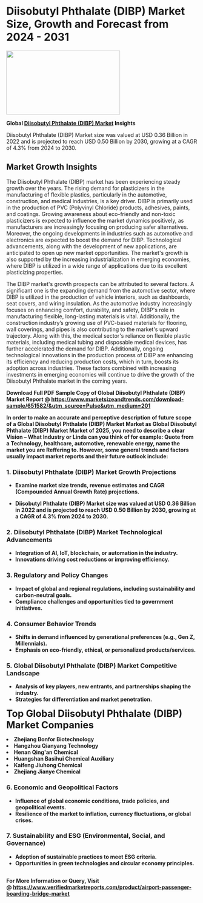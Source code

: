 <H1>Diisobutyl Phthalate (DIBP) Market Size, Growth and Forecast from 2024 - 2031</H1><img class="aligncenter size-medium wp-image-584254" src="https://thirdeyenews.in/wp-content/uploads/2024/09/Global-Market-Research-300x168.jpeg" alt="" width="300" height="168" /><p><strong>Global&nbsp;<a href="https://www.marketsizeandtrends.com/download-sample/651582/&amp;utm_source=Pulse&amp;utm_medium=201">Diisobutyl Phthalate (DIBP) Market</a> Insights</strong></p><p>Diisobutyl Phthalate (DIBP) Market size was valued at USD 0.36 Billion in 2022 and is projected to reach USD 0.50 Billion by 2030, growing at a CAGR of 4.3% from 2024 to 2030.</p><p><h2>Market Growth Insights</h2> <p>The Diisobutyl Phthalate (DIBP) market has been experiencing steady growth over the years. The rising demand for plasticizers in the manufacturing of flexible plastics, particularly in the automotive, construction, and medical industries, is a key driver. DIBP is primarily used in the production of PVC (Polyvinyl Chloride) products, adhesives, paints, and coatings. Growing awareness about eco-friendly and non-toxic plasticizers is expected to influence the market dynamics positively, as manufacturers are increasingly focusing on producing safer alternatives. Moreover, the ongoing developments in industries such as automotive and electronics are expected to boost the demand for DIBP. Technological advancements, along with the development of new applications, are anticipated to open up new market opportunities. The market's growth is also supported by the increasing industrialization in emerging economies, where DIBP is utilized in a wide range of applications due to its excellent plasticizing properties.</p> <p><strong></strong></p> <p>The DIBP market's growth prospects can be attributed to several factors. A significant one is the expanding demand from the automotive sector, where DIBP is utilized in the production of vehicle interiors, such as dashboards, seat covers, and wiring insulation. As the automotive industry increasingly focuses on enhancing comfort, durability, and safety, DIBP's role in manufacturing flexible, long-lasting materials is vital. Additionally, the construction industry’s growing use of PVC-based materials for flooring, wall coverings, and pipes is also contributing to the market's upward trajectory. Along with this, the medical sector's reliance on flexible plastic materials, including medical tubing and disposable medical devices, has further accelerated the demand for DIBP. Additionally, ongoing technological innovations in the production process of DIBP are enhancing its efficiency and reducing production costs, which in turn, boosts its adoption across industries. These factors combined with increasing investments in emerging economies will continue to drive the growth of the Diisobutyl Phthalate market in the coming years.</p> <p><strong></p><p><span class=""><strong>Download Full PDF Sample Copy of Global Diisobutyl Phthalate (DIBP) Market Report</strong> @ <a href="https://www.marketsizeandtrends.com/download-sample/651582/&amp;utm_source=Pulse&amp;utm_medium=201" target="_blank">https://www.marketsizeandtrends.com/download-sample/651582/&amp;utm_source=Pulse&amp;utm_medium=201</a></span></p><p>In order to make an accurate and perceptive description of future scope of a Global&nbsp;Diisobutyl Phthalate (DIBP) Market Market as Global&nbsp;Diisobutyl Phthalate (DIBP) Market Market of 2025, you need to describe a clear Vision &ndash; What Industry or Linda can you think of for example: Quote from a Technology, healthcare, automotive, renewable energy, name the market you are Reffering to. However, some general trends and factors usually impact market reports and their future outlook include:</p><h3>1.&nbsp;<strong>Diisobutyl Phthalate (DIBP) Market Growth Projections</strong></h3><ul><li>Examine market size trends, revenue estimates and CAGR (Compounded Annual Growth Rate) projections.</li><li><p>Diisobutyl Phthalate (DIBP) Market size was valued at USD 0.36 Billion in 2022 and is projected to reach USD 0.50 Billion by 2030, growing at a CAGR of 4.3% from 2024 to 2030.</p></li></ul><h3>2.&nbsp;<strong>Diisobutyl Phthalate (DIBP) Market Technological Advancements</strong></h3><ul><li>Integration of AI, IoT, blockchain, or automation in the industry.</li><li>Innovations driving cost reductions or improving efficiency.</li></ul><h3>3.&nbsp;<strong>Regulatory and Policy Changes</strong></h3><ul><li>Impact of global and regional regulations, including sustainability and carbon-neutral goals.</li><li>Compliance challenges and opportunities tied to government initiatives.</li></ul><h3>4.&nbsp;<strong>Consumer Behavior Trends</strong></h3><ul><li>Shifts in demand influenced by generational preferences (e.g., Gen Z, Millennials).</li><li>Emphasis on eco-friendly, ethical, or personalized products/services.</li></ul><h3>5.&nbsp;<strong>Global Diisobutyl Phthalate (DIBP) Market Competitive Landscape</strong></h3><ul><li>Analysis of key players, new entrants, and partnerships shaping the industry.</li><li>Strategies for differentiation and market penetration.</li></ul><p data-pm-slice="1 1 []"><span style="color: inherit; font-family: inherit; font-size: 25px;">Top Global Diisobutyl Phthalate (DIBP) Market Companies</span></p><div class="" data-test-id=""><p><li>Zhejiang Bonfor Biotechnology</li><li> Hangzhou Qianyang Technology</li><li> Henan Qing'an Chemical</li><li> Huangshan Basihui Chemical Auxiliary</li><li> Kaifeng Jiuhong Chemical</li><li> Zhejiang Jianye Chemical</li></p></div><h3>6.&nbsp;<strong>Economic and Geopolitical Factors</strong></h3><ul><li>Influence of global economic conditions, trade policies, and geopolitical events.</li><li>Resilience of the market to inflation, currency fluctuations, or global crises.</li></ul><h3>7.&nbsp;<strong>Sustainability and ESG (Environmental, Social, and Governance)</strong></h3><ul><li>Adoption of sustainable practices to meet ESG criteria.</li><li>Opportunities in green technologies and circular economy principles.</li></ul><h2><strong style="font-size: 14px;">For More Information or Query, Visit @&nbsp;</strong><a style="background-color: #ffffff; font-size: 14px;" href="https://www.marketsizeandtrends.com/report/diisobutyl-phthalate-dibp-market/" target="_blank">https://www.verifiedmarketreports.com/product/airport-passenger-boarding-bridge-market</a></h2>
